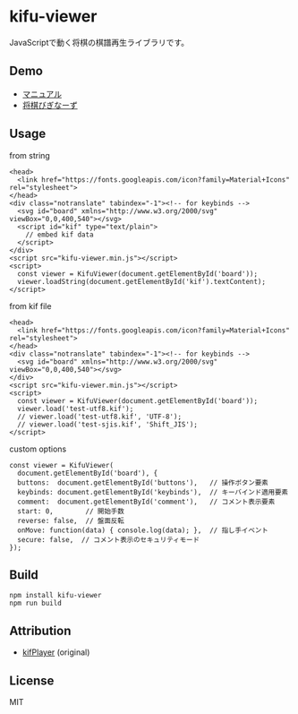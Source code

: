 # kifu-viewer

JavaScriptで動く将棋の棋譜再生ライブラリです。

## Demo

- [マニュアル](https://marmooo.github.io/kifu-viewer/)
- [将棋びぎなーず](https://marmooo.github.io/shogi-beginners/)

## Usage

from string

```
<head>
  <link href="https://fonts.googleapis.com/icon?family=Material+Icons" rel="stylesheet">
</head>
<div class="notranslate" tabindex="-1"><!-- for keybinds -->
  <svg id="board" xmlns="http://www.w3.org/2000/svg" viewBox="0,0,400,540"></svg>
  <script id="kif" type="text/plain">
    // embed kif data
  </script>
</div>
<script src="kifu-viewer.min.js"></script>
<script>
  const viewer = KifuViewer(document.getElementById('board'));
  viewer.loadString(document.getElementById('kif').textContent);
</script>
```

from kif file

```
<head>
  <link href="https://fonts.googleapis.com/icon?family=Material+Icons" rel="stylesheet">
</head>
<div class="notranslate" tabindex="-1"><!-- for keybinds -->
  <svg id="board" xmlns="http://www.w3.org/2000/svg" viewBox="0,0,400,540"></svg>
</div>
<script src="kifu-viewer.min.js"></script>
<script>
  const viewer = KifuViewer(document.getElementById('board'));
  viewer.load('test-utf8.kif');
  // viewer.load('test-utf8.kif', 'UTF-8');
  // viewer.load('test-sjis.kif', 'Shift_JIS');
</script>
```

custom options

```
const viewer = KifuViewer(
  document.getElementById('board'), {
  buttons:  document.getElementById('buttons'),   // 操作ボタン要素
  keybinds: document.getElementById('keybinds'),  // キーバインド適用要素
  comment:  document.getElementById('comment'),   // コメント表示要素
  start: 0,        // 開始手数
  reverse: false,  // 盤面反転
  onMove: function(data) { console.log(data); },  // 指し手イベント
  secure: false,  // コメント表示のセキュリティモード
});
```

## Build

```
npm install kifu-viewer
npm run build
```

## Attribution

- [kifPlayer](https://shogi-study.com/ブラウザ棋譜再生ツール「kifPlayer」/) (original)

## License

MIT
